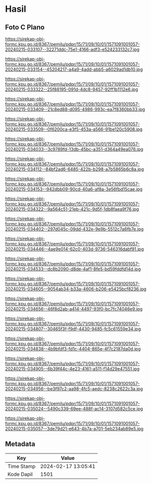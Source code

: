 # Hasil

## Foto C Plano

https://sirekap-obj-formc.kpu.go.id/8367/pemilu/pdpr/15/71/09/10/01/1571091001057-20240215-033107--32271ddc-75e1-4166-adf3-e524233132c7.jpg

https://sirekap-obj-formc.kpu.go.id/8367/pemilu/pdpr/15/71/09/10/01/1571091001057-20240215-033154--45204217-a4a9-4add-abb5-a6029ad1db10.jpg

https://sirekap-obj-formc.kpu.go.id/8367/pemilu/pdpr/15/71/09/10/01/1571091001057-20240215-033322--25f88195-091d-4dc8-9457-92ff1b1112e6.jpg

https://sirekap-obj-formc.kpu.go.id/8367/pemilu/pdpr/15/71/09/10/01/1571091001057-20240215-033409--21c8ed88-d095-4986-993c-ea7f8360bb33.jpg

https://sirekap-obj-formc.kpu.go.id/8367/pemilu/pdpr/15/71/09/10/01/1571091001057-20240215-033509--0f6200ca-e3f5-453a-a566-91be120c5908.jpg

https://sirekap-obj-formc.kpu.go.id/8367/pemilu/pdpr/15/71/09/10/01/1571091001057-20240215-034033--3c9789fd-13db-45bc-a351-d364a49ea076.jpg

https://sirekap-obj-formc.kpu.go.id/8367/pemilu/pdpr/15/71/09/10/01/1571091001057-20240215-034112--84bf2ad6-6485-422b-b298-a7b5865b6c8a.jpg

https://sirekap-obj-formc.kpu.go.id/8367/pemilu/pdpr/15/71/09/10/01/1571091001057-20240215-034153--942dbb09-90cd-40a6-af8a-3e56fbd15cae.jpg

https://sirekap-obj-formc.kpu.go.id/8367/pemilu/pdpr/15/71/09/10/01/1571091001057-20240215-034322--9a564c51-21eb-421c-9d5f-1db8faea9f76.jpg

https://sirekap-obj-formc.kpu.go.id/8367/pemilu/pdpr/15/71/09/10/01/1571091001057-20240215-034402--297d045c-09dd-432e-9e9b-5512c7a6fb7e.jpg

https://sirekap-obj-formc.kpu.go.id/8367/pemilu/pdpr/15/71/09/10/01/1571091001057-20240215-034446--4ae9e014-62c0-403d-9736-546316dabf91.jpg

https://sirekap-obj-formc.kpu.go.id/8367/pemilu/pdpr/15/71/09/10/01/1571091001057-20240215-034533--dc8b2090-d8de-4af1-8fe5-bd59fddfd14d.jpg

https://sirekap-obj-formc.kpu.go.id/8367/pemilu/pdpr/15/71/09/10/01/1571091001057-20240215-034605--9054ab34-b33a-4606-b206-e5425bcf8236.jpg

https://sirekap-obj-formc.kpu.go.id/8367/pemilu/pdpr/15/71/09/10/01/1571091001057-20240215-034656--46f8d2ab-a414-4497-93f0-bc7fc74046e9.jpg

https://sirekap-obj-formc.kpu.go.id/8367/pemilu/pdpr/15/71/09/10/01/1571091001057-20240215-034807--30465f3f-f9df-4430-9485-fc5c61559e34.jpg

https://sirekap-obj-formc.kpu.go.id/8367/pemilu/pdpr/15/71/09/10/01/1571091001057-20240215-034838--4b9bfdf3-fd1c-4404-865e-4f7c2187da0d.jpg

https://sirekap-obj-formc.kpu.go.id/8367/pemilu/pdpr/15/71/09/10/01/1571091001057-20240215-034905--6b39f44c-4e23-4161-a511-f14d29e47551.jpg

https://sirekap-obj-formc.kpu.go.id/8367/pemilu/pdpr/15/71/09/10/01/1571091001057-20240215-034956--be3f97c2-aa98-4fc5-aedc-8238c2622c3a.jpg

https://sirekap-obj-formc.kpu.go.id/8367/pemilu/pdpr/15/71/09/10/01/1571091001057-20240215-035024--5490c339-69ee-488f-ac14-3107d582c5ce.jpg

https://sirekap-obj-formc.kpu.go.id/8367/pemilu/pdpr/15/71/09/10/01/1571091001057-20240215-035057--3de79d21-e643-4b7a-a701-5eb234ab89e5.jpg


## Metadata

| Key        | Value               |
| ---------- | ------------------- |
| Time Stamp | 2024-02-17 13:05:41 |
| Kode Dapil | 1501                |




